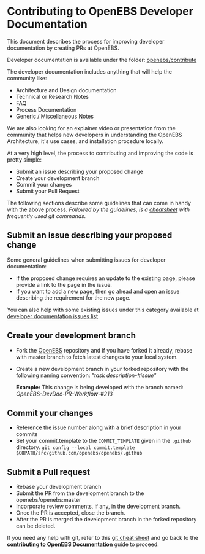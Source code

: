 # Contributing to OpenEBS Developer Documentation

This document describes the process for improving developer documentation by creating PRs at OpenEBS.

Developer documentation is available under the folder: [openebs/contribute](https://github.com/openebs/openebs/tree/master/contribute)

The developer documentation includes anything that will help the community like:

- Architecture and Design documentation
- Technical or Research Notes
- FAQ
- Process Documentation
- Generic / Miscellaneous Notes

We are also looking for an explainer video or presentation from the community that helps new developers in understanding the OpenEBS Architecture, it's use cases, and installation procedure locally.

At a very high level, the process to contributing and improving the code is pretty simple:

- Submit an issue describing your proposed change
- Create your development branch
- Commit your changes
- Submit your Pull Request

The following sections describe some guidelines that can come in handy with the above process.
*Followed by the guidelines, is a [cheatsheet](https://github.com/openebs/openebs/blob/master/contribute/git-cheatsheet.md) with frequently used git commands.*

## Submit an issue describing your proposed change

Some general guidelines when submitting issues for developer documentation:

- If the proposed change requires an update to the existing page, please provide a link to the page in the issue.
- If you want to add a new page, then go ahead and open an issue describing the requirement for the new page.

You can also help with some existing issues under this category available at [developer documentation issues list](https://github.com/openebs/openebs/labels/documentation%2Fdevel)

## Create your development branch

- Fork the [OpenEBS](www.github.com/openebs/openebs) repository and if you have forked it already, rebase with master branch to fetch latest changes to your local system.
- Create a new development branch in your forked repository with the following naming convention: *"task description-#issue"*

  **Example:** This change is being developed with the branch named: *OpenEBS-DevDoc-PR-Workflow-#213*

## Commit your changes

- Reference the issue number along with a brief description in your commits
- Set your commit.template to the `COMMIT_TEMPLATE` given in the `.github` directory.
  `git config --local commit.template $GOPATH/src/github.com/openebs/openebs/.github`

## Submit a Pull request

- Rebase your development branch
- Submit the PR from the development branch to the openebs/openebs:master
- Incorporate review comments, if any, in the development branch.
- Once the PR is accepted, close the branch.
- After the PR is merged the development branch in the forked repository can be deleted.

If you need any help with git, refer to this [git cheat sheet](./git-cheatsheet.md) and go back to the [**contributing to OpenEBS Documentation**](../CONTRIBUTING.md) guide to proceed.
